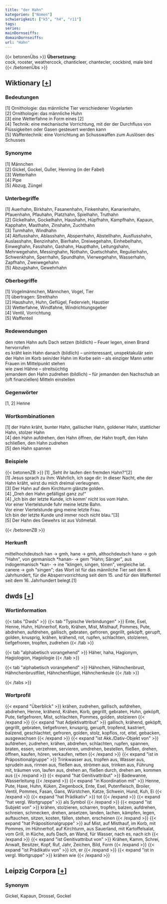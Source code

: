 ```yaml
---
title: "der Hahn"
kategorien: ["Nomen"]
schwierigkeit: ["k5", "h4", "r11"]
tags:
series:
mainDornseiffs:
domainDornseiffs:
url: "Hahn"
---
```


{{< betonenÜbs >}}
**Übersetzung:**  
cock, rooster, weathercock, chanticleer, chantecler, cockbird, male bird  
{{< /betonenÜbs >}}

## Wiktionary [[+](https://de.wiktionary.org/wiki/Hahn)]

### Bedeutungen
[1] Ornithologie: das männliche Tier verschiedener Vogelarten  
[2] Ornithologie: das männliche Huhn  
[3] eine Wetterfahne in Form eines [2]  
[4] Technik: eine mechanische Vorrichtung, mit der der Durchfluss von Flüssigkeiten oder Gasen gesteuert werden kann  
[5] Waffentechnik: eine Vorrichtung an Schusswaffen zum Auslösen des Schusses  

### Synonyme
[1] Männchen  
[2] Gickel, Gockel, Guller, Henning (in der Fabel)  
[3] Wetterhahn  
[4] Pipe  
[5] Abzug, Züngel  

### Unterbegriffe
[1] Auerhahn, Birkhahn, Fasanenhahn, Finkenhahn, Kanarienhahn, Pfauenhahn, Pfauhahn, Platzhahn, Spielhahn, Truthahn  
[2] Gickelhahn, Gockelhahn, Haushahn, Hüpfhahn, Kampfhahn, Kapaun, Kapphahn, Masthahn, Zinshahn, Zuchthahn  
[3] Turmhahn, Windhahn  
[4] Abflusshahn, Ablasshahn, Absperrhahn, Abstellhahn, Ausflusshahn, Auslasshahn, Benzinhahn, Bierhahn, Dreiwegehahn, Einhebelhahn, Einweghahn, Fasshahn, Gashahn, Haupthahn, Leitungshahn, Mehrwegehahn, Messinghahn, Nothahn, Quetschhahn, Regulierhahn, Schwenkhahn, Sperrhahn, Spundhahn, Vierwegehahn, Wasserhahn, Zapfhahn, Zweiwegehahn  
[5] Abzugshahn, Gewehrhahn  

### Oberbegriffe
[1] Vogelmännchen, Männchen, Vogel, Tier  
[1] übertragen: Streithahn  
[2] Haushuhn, Huhn, Geflügel, Federvieh, Haustier  
[3] Wetterfahne, Windfahne, Windrichtungsgeber  
[4] Ventil, Vorrichtung  
[5] Waffenteil  

### Redewendungen
den roten Hahn aufs Dach setzen (bildlich) – Feuer legen, einen Brand hervorrufen  
es kräht kein Hahn danach (bildlich) – uninteressant, unspektakulär sein  
der Hahn im Korb sein/der Hahn im Korbe sein – als einziger Mann unter Frauen im Mittelpunkt stehen  
wie zwei Hähne – streitsüchtig  
jemandem den Hahn zudrehen (bildlich) – für jemanden den Nachschub an (oft finanziellen) Mitteln einstellen  

### Gegenwörter
[1, 2] Henne  

### Wortkombinationen
[1] der Hahn kräht, bunter Hahn, gallischer Hahn, goldener Hahn, stattlicher Hahn, stolzer Hahn  
[4] den Hahn aufdrehen, den Hahn öffnen, der Hahn tropft, den Hahn schließen, den Hahn zudrehen  
[5] den Hahn spannen  

### Beispiele
{{< betonenZB >}}
[1] „Seht ihr laufen den fremden Hahn?“[2]  
[1] Jesus sprach zu ihm: Wahrlich, ich sage dir: In dieser Nacht, ehe der Hahn kräht, wirst du mich dreimal verleugnen.  
[3] Der Hahn auf dem Kirchturm glänzte golden.  
[4] „Dreh den Hahn gefälligst ganz zu!“  
[4] „Ich bin der letzte Kunde, ich komm' nicht los vom Hahn.  
Vor einer Viertelstunde fuhr meine letzte Bahn.  
Vor einer Viertelstunde ging meine letzte Frau.  
Ich bin der letzte Kunde und immer noch nicht blau.“[3]  
[5] Der Hahn des Gewehrs ist aus Vollmetall.  

{{< /betonenZB >}}
### Herkunft
mittelhochdeutsch han → gmh, hane → gmh, althochdeutsch hano → goh "Hahn", von germanisch *hanan- → gem "Hahn; Sänger", aus indogermanisch *kan- → ine "klingen, singen, tönen", vergleiche lat. canere → goh "singen"; das Wort ist für das männliche Tier seit dem 8. Jahrhundert, für die Absperrvorrichtung seit dem 15. und für den Waffenteil seit dem 16. Jahrhundert belegt.[1]  



## dwds [[+](https://www.dwds.de/wb/Hahn)]

### Wortinformation
{{< tabs "Dwds" >}}
{{< tab "Typische Verbindungen" >}}
Ente, Esel, Henne, Huhn, Hühnerhof, Korb, Krähen, Mist, Misthauf, Pommes, Pute, abdrehen, aufdrehen, gallisch, gebraten, gefroren, gegrillt, geköpft, gerupft, golden, knusprig, krähen, krähend, rot, rupfen, schlachten, stolzieren, tiefgefroren, tropfen, zudrehen
{{< /tab >}}

{{< tab "alphabetisch vorangehend" >}}
Häher, haha, Hagionym, Hagiologion, Hagiologie
{{< /tab >}}

{{< tab "alphabetisch vorangehend" >}}
Hähnchen, Hähnchenbrust, Hähnchenbrustfilet, Hähnchenflügel, Hähnchenkeule
{{< /tab >}}

{{< /tabs >}}

### Wortprofil
{{< expand "Überblick" >}} krähen, zudrehen, gallisch, aufdrehen, abdrehen, Henne, krähend, Krähen, Korb, gegrillt, gebraten, Huhn, geköpft, Pute, tiefgefroren, Mist, schlachten, Pommes, golden, stolzieren {{< /expand >}}
{{< expand "hat Adjektivattribut" >}} gallisch, krähend, geköpft, gegrillt, gebraten, tiefgefroren, knusprig, gerupft, tropfend, kastriert, balzend, geschlachtet, gefroren, golden, stolz, kopflos, rot, eitel, gebacken, ausgewachsen {{< /expand >}}
{{< expand "ist Akk./Dativ-Objekt von" >}} aufdrehen, zudrehen, krähen, abdrehen, schlachten, rupfen, spannen, braten, essen, verzehren, servieren, umdrehen, bestellen, fließen, drehen, öffnen, kaufen, hören, verkaufen, retten {{< /expand >}}
{{< expand "ist in Präpositionalgruppe" >}} Trinkwasser aus, tropfen aus, Wasser aus, sprudeln aus, rinnen aus, fließen aus, strömen aus, trinken aus, Führung mit, träumen von, laufen aus, drehen an, fließen durch, drehen am, kommen aus {{< /expand >}}
{{< expand "hat Genitivattribut" >}} Badewanne, Wasserleitung {{< /expand >}}
{{< expand "in Koordination mit" >}} Henne, Pute, Haxe, Huhn, Küken, Ziegenbock, Ente, Esel, Putenfleisch, Broiler, Ventil, Pommes, Fasan, Gans, Würstchen, Katze, Schwein, Hund, Kuh, Ei {{< /expand >}}
{{< expand "hat Prädikativ" >}} tot {{< /expand >}}
{{< expand "hat vergl. Wortgruppe" >}} als Symbol {{< /expand >}}
{{< expand "ist Subjekt von" >}} krähen, stolzieren, scharren, tropfen, balzen, aufdrehen, schreien, schmecken, drehen, ansetzen, landen, lachen, kämpfen, legen, auftauchen, sitzen, kosten, fällen, stehen, erscheinen {{< /expand >}}
{{< expand "hat Präpositionalgruppe" >}} auf Mist, auf Misthauf, im Korb, mit Pommes, im Hühnerhof, auf Kirchturm, aus Sauerland, mit Kartoffelsalat, vom Grill, in Küche, aufs Dach, an Wand, für Wasser, nach es, nach ich {{< /expand >}}
{{< expand "ist Genitivattribut von" >}} Krähen, Kamm, Schrei, Anwalt, Besitzer, Kopf, Ruf, Jahr, Zeichen, Bild, Form {{< /expand >}}
{{< expand "ist Prädikativ von" >}} ich, er {{< /expand >}}
{{< expand "ist in vergl. Wortgruppe" >}} krähen wie {{< /expand >}}

## Leipzig Corpora [[+](https://corpora.uni-leipzig.de/en/res?word=Hahn&corpusId=deu_newscrawl-public_2018)]


### Synonym
Gickel, Kapaun, Drossel, Gockel

